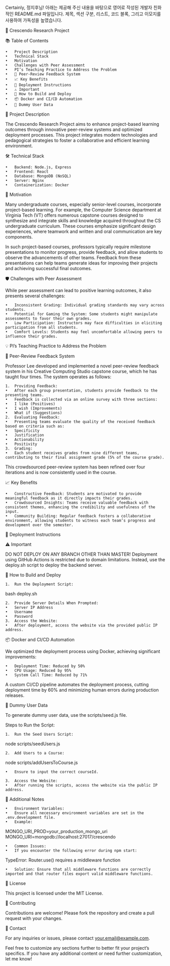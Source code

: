 Certainly, 정지후님! 아래는 제공해 주신 내용을 바탕으로 영어로 작성된 개발자 친화적인 README.md 파일입니다. 제목, 섹션 구분, 리스트, 코드 블록, 그리고 이모지를 사용하여 가독성을 높였습니다.

🚀 Crescendo Research Project

📚 Table of Contents

	•	Project Description
	•	Technical Stack
	•	Motivation
	•	Challenges with Peer Assessment
	•	PI’s Teaching Practice to Address the Problem
	•	🌟 Peer-Review Feedback System
	•	📈 Key Benefits
	•	🚢 Deployment Instructions
	•	⚠️ Important
	•	🔧 How to Build and Deploy
	•	📦 Docker and CI/CD Automation
	•	👤 Dummy User Data

📄 Project Description

The Crescendo Research Project aims to enhance project-based learning outcomes through innovative peer-review systems and optimized deployment processes. This project integrates modern technologies and pedagogical strategies to foster a collaborative and efficient learning environment.

🛠️ Technical Stack

	•	Backend: Node.js, Express
	•	Frontend: React
	•	Database: MongoDB (NoSQL)
	•	Server: Nginx
	•	Containerization: Docker

🎯 Motivation

Many undergraduate courses, especially senior-level courses, incorporate project-based learning. For example, the Computer Science department at Virginia Tech (VT) offers numerous capstone courses designed to synthesize and integrate skills and knowledge acquired throughout the CS undergraduate curriculum. These courses emphasize significant design experiences, where teamwork and written and oral communication are key components.

In such project-based courses, professors typically require milestone presentations to monitor progress, provide feedback, and allow students to observe the advancements of other teams. Feedback from these presentations can help teams generate ideas for improving their projects and achieving successful final outcomes.

🛡️ Challenges with Peer Assessment

While peer assessment can lead to positive learning outcomes, it also presents several challenges:

	•	Inconsistent Grading: Individual grading standards may vary across students.
	•	Potential for Gaming the System: Some students might manipulate assessments to favor their own grades.
	•	Low Participation: Instructors may face difficulties in eliciting participation from all students.
	•	Comfort Levels: Students may feel uncomfortable allowing peers to influence their grades.

💡 PI’s Teaching Practice to Address the Problem

🌟 Peer-Review Feedback System

Professor Lee developed and implemented a novel peer-review feedback system in his Creative Computing Studio capstone course, which he has taught four times. The system operates as follows:

	1.	Providing Feedback:
	•	After each group presentation, students provide feedback to the presenting teams.
	•	Feedback is collected via an online survey with three sections:
	•	I like (Positives)
	•	I wish (Improvements)
	•	What if (Suggestions)
	2.	Evaluating Feedback:
	•	Presenting teams evaluate the quality of the received feedback based on criteria such as:
	•	Specificity
	•	Justification
	•	Actionability
	•	Positivity
	3.	Grading:
	•	Each student receives grades from nine different teams, contributing to their final assignment grade (5% of the course grade).

This crowdsourced peer-review system has been refined over four iterations and is now consistently used in the course.

📈 Key Benefits

	•	Constructive Feedback: Students are motivated to provide meaningful feedback as it directly impacts their grades.
	•	Crowdsourced Insights: Teams receive valuable feedback with consistent themes, enhancing the credibility and usefulness of the input.
	•	Community Building: Regular feedback fosters a collaborative environment, allowing students to witness each team’s progress and development over the semester.

🚢 Deployment Instructions

⚠️ Important

DO NOT DEPLOY ON ANY BRANCH OTHER THAN MASTER! Deployment using GitHub Actions is restricted due to domain limitations. Instead, use the deploy.sh script to deploy the backend server.

🔧 How to Build and Deploy

	1.	Run the Deployment Script:

bash deploy.sh


	2.	Provide Server Details When Prompted:
	•	Server IP Address
	•	Username
	•	Password
	3.	Access the Website:
	•	After deployment, access the website via the provided public IP address.

📦 Docker and CI/CD Automation

We optimized the deployment process using Docker, achieving significant improvements:

	•	Deployment Time: Reduced by 50%
	•	CPU Usage: Reduced by 95%
	•	System Call Time: Reduced by 71%

A custom CI/CD pipeline automates the deployment process, cutting deployment time by 60% and minimizing human errors during production releases.

👤 Dummy User Data

To generate dummy user data, use the scripts/seed.js file.

Steps to Run the Script:

	1.	Run the Seed Users Script:

node scripts/seedUsers.js


	2.	Add Users to a Course:

node scripts/addUsersToCourse.js

	•	Ensure to input the correct courseId.

	3.	Access the Website:
	•	After running the scripts, access the website via the public IP address.

📌 Additional Notes

	•	Environment Variables:
	•	Ensure all necessary environment variables are set in the .env.development file.
	•	Example:

MONGO_URI_PROD=your_production_mongo_uri
MONGO_URI=mongodb://localhost:27017/crescendo


	•	Common Issues:
	•	If you encounter the following error during npm start:

TypeError: Router.use() requires a middleware function

	•	Solution: Ensure that all middleware functions are correctly imported and that router files export valid middleware functions.

📝 License

This project is licensed under the MIT License.

🤝 Contributing

Contributions are welcome! Please fork the repository and create a pull request with your changes.

📧 Contact

For any inquiries or issues, please contact your.email@example.com.

Feel free to customize any sections further to better fit your project’s specifics. If you have any additional content or need further customization, let me know!
